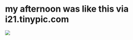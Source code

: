 <!--
id: 778847713
link: http://tumblr.atmos.org/post/778847713/my-afternoon-was-like-this-via-i21-tinypic-com
slug: my-afternoon-was-like-this-via-i21-tinypic-com
date: Tue Jul 06 2010 17:29:27 GMT-0700 (PDT)
publish: 2010-07-06
tags: 
title: my afternoon was like this via i21.tinypic.com
-->


my afternoon was like this via i21.tinypic.com
==============================================

![](http://25.media.tumblr.com/tumblr_l55w13GyXL1qz4sngo1_250.gif)

